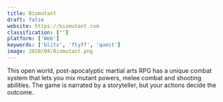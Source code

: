 ```yaml
---
title: Biomutant
draft: false 
website: https://biomutant.com
classification: ['']
platform: ['Web']
keywords: ['blitz', 'flyff', 'quest']
image: 2020/04/Biomutant.png
---
```

This open world, post-apocalyptic martial arts RPG has a unique combat system that lets you mix mutant powers, melee combat and shooting abilities. The game is narrated by a storyteller, but your actions decide the outcome.